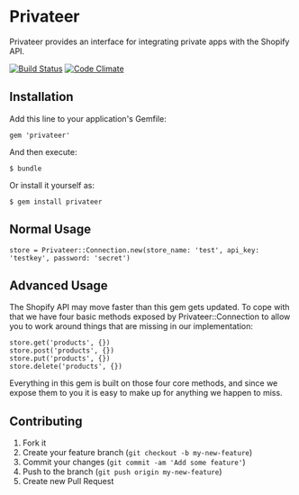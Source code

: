 # Privateer

Privateer provides an interface for integrating private apps with the Shopify API.

[![Build Status](https://travis-ci.org/plainprogrammer/privateer.png?branch=master)](https://travis-ci.org/plainprogrammer/privateer)
[![Code Climate](https://codeclimate.com/github/plainprogrammer/privateer.png)](https://codeclimate.com/github/plainprogrammer/privateer)

## Installation

Add this line to your application's Gemfile:

    gem 'privateer'

And then execute:

    $ bundle

Or install it yourself as:

    $ gem install privateer

## Normal Usage

    store = Privateer::Connection.new(store_name: 'test', api_key: 'testkey', password: 'secret')

## Advanced Usage

The Shopify API may move faster than this gem gets updated. To cope with that we have four basic methods exposed by
Privateer::Connection to allow you to work around things that are missing in our implementation:

    store.get('products', {})
    store.post('products', {})
    store.put('products', {})
    store.delete('products', {})

Everything in this gem is built on those four core methods, and since we expose them to you it is easy to make up for
anything we happen to miss.

## Contributing

1. Fork it
2. Create your feature branch (`git checkout -b my-new-feature`)
3. Commit your changes (`git commit -am 'Add some feature'`)
4. Push to the branch (`git push origin my-new-feature`)
5. Create new Pull Request
